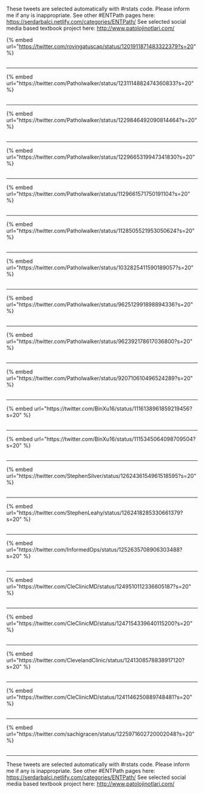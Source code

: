 

These tweets are selected automatically with #rstats code. Please inform me if any is inappropriate.
See other #ENTPath pages here: https://serdarbalci.netlify.com/categories/ENTPath/ 
See selected social media based textbook project here: http://www.patolojinotlari.com/

{% embed url="https://twitter.com/rovingatuscap/status/1201911871483322379?s=20" %}<br>
<br>
<hr>
{% embed url="https://twitter.com/Patholwalker/status/1231114882474360833?s=20" %}<br>
<br>
<hr>
{% embed url="https://twitter.com/Patholwalker/status/1229846492090814464?s=20" %}<br>
<br>
<hr>
{% embed url="https://twitter.com/Patholwalker/status/1229665319947341830?s=20" %}<br>
<br>
<hr>
{% embed url="https://twitter.com/Patholwalker/status/1129661571750191104?s=20" %}<br>
<br>
<hr>
{% embed url="https://twitter.com/Patholwalker/status/1128505521953050624?s=20" %}<br>
<br>
<hr>
{% embed url="https://twitter.com/Patholwalker/status/1032825411590189057?s=20" %}<br>
<br>
<hr>
{% embed url="https://twitter.com/Patholwalker/status/962512991898894336?s=20" %}<br>
<br>
<hr>
{% embed url="https://twitter.com/Patholwalker/status/962392178617036800?s=20" %}<br>
<br>
<hr>
{% embed url="https://twitter.com/Patholwalker/status/920710610496524289?s=20" %}<br>
<br>
<hr>
{% embed url="https://twitter.com/BinXu16/status/1116138961859219456?s=20" %}<br>
<br>
<hr>
{% embed url="https://twitter.com/BinXu16/status/1115345064098709504?s=20" %}<br>
<br>
<hr>
{% embed url="https://twitter.com/StephenSilver/status/1262436154961518595?s=20" %}<br>
<br>
<hr>
{% embed url="https://twitter.com/StephenLeahy/status/1262418285330661379?s=20" %}<br>
<br>
<hr>
{% embed url="https://twitter.com/InformedOps/status/1252635708906303488?s=20" %}<br>
<br>
<hr>
{% embed url="https://twitter.com/CleClinicMD/status/1249510112336605187?s=20" %}<br>
<br>
<hr>
{% embed url="https://twitter.com/CleClinicMD/status/1247154339640115200?s=20" %}<br>
<br>
<hr>
{% embed url="https://twitter.com/ClevelandClinic/status/1241308578838917120?s=20" %}<br>
<br>
<hr>
{% embed url="https://twitter.com/CleClinicMD/status/1241146250889748481?s=20" %}<br>
<br>
<hr>
{% embed url="https://twitter.com/sachigracen/status/1225971602720002048?s=20" %}<br>
<br>
<hr>


These tweets are selected automatically with #rstats code. Please inform me if any is inappropriate.
See other #ENTPath pages here: https://serdarbalci.netlify.com/categories/ENTPath/ 
See selected social media based textbook project here: http://www.patolojinotlari.com/
